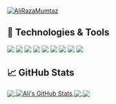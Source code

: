 <!-- [![Header](https://raw.githubusercontent.com/alirazamumtaz/alirazamumtaz/master/banner.png "Header")](https://alirazamumtaz.blogspot.com/) -->

<!-- # Hello, folks! <img src="https://raw.githubusercontent.com/alirazamumtaz/alirazamumtaz/master/wave.gif" width="30px">

My name is Ali Raza and I'm an entry level iOS Developer striving to achieve a high place in Mobile Development Specifically iOS Development . I'm highly proficient in C, C++, Python and SWIFT. You can find me on [![LinkedIn][3.2]][3].
 -->
 <a href="https://twitter.com/AliRazaMumtaz" target="blank"><img src="https://img.shields.io/twitter/follow/AliRazaMumtaz?logo=twitter&style=for-the-badge" alt="AliRazaMumtaz" />
 </a>
<!-- ## &#x270d; Blog & Writing -->
## 🔧 Technologies & Tools
![](https://img.shields.io/badge/OS-Linux-informational?style=flat&logo=linux&logoColor=white&color=2bbc8a)
![](https://img.shields.io/badge/OS-mac%20os-000000?style=flat&logo=apple&logoColor=white&color=2bbc8a)
![](https://img.shields.io/badge/IDE-Xcode-007ACC?style=flat&logo=Xcode&logoColor=white&color=2bbc8a)
![](https://img.shields.io/badge/Editor-sublime_text-%23575757.svg?&style=flat&logo=sublime-text&logoColor=white&color=2bbc8a)
![](https://img.shields.io/badge/Code-Swift-FA7343?style=flat&logo=swift&logoColor=white&color=2bbc8a)
![](https://img.shields.io/badge/Code-C-00599C?style=flat&logo=c&logoColor=white&color=2bbc8a)
![](https://img.shields.io/badge/Code-C%2B%2B-00599C?style=flat&logo=c%2B%2B&logoColor=white&color=2bbc8a)
![](https://img.shields.io/badge/Code-Python-informational?style=flat&logo=python&logoColor=white&color=2bbc8a)
![](https://img.shields.io/badge/Shell-Bash-informational?style=flat&logo=gnu-bash&logoColor=white&color=2bbc8a)
<!-- ![](https://img.shields.io/badge/Tools-Docker-informational?style=flat&logo=docker&logoColor=white&color=2bbc8a)
![](https://img.shields.io/badge/Cloud-firebase-ffca28?style=flat&logo=firebase&logoColor=white&color=2bbc8a) -->

## &#x1f4c8; GitHub Stats

<a href="https://github.com/alirazamumtaz/alirazamumtaz">
  <img align="center" src="https://github-readme-stats.vercel.app/api/top-langs/?username=alirazamumtaz&hide=java,html,tex&title_color=ffffff&text_color=c9cacc&icon_color=2bbc8a&bg_color=1d1f21&langs_count=3" />
</a>
<a href="https://github.com/alirazamumtaz/alirazamumtaz">
  <img align="center" src="https://github-readme-stats.vercel.app/api?username=alirazamumtaz&show_icons=true&line_height=27&count_private=true&title_color=ffffff&text_color=c9cacc&icon_color=2bbc8a&bg_color=1d1f21" alt="Ali's GitHub Stats" />
</a>

<a href="https://github.com/alirazamumtaz/ios-apps">
  <img align="center" src="https://github-readme-stats.vercel.app/api/pin/?username=alirazamumtaz&repo=ios-apps&title_color=ffffff&text_color=c9cacc&icon_color=2bbc8a&bg_color=1d1f21" />
</a>


<a href="https://github.com/alirazamumtaz/hack-assembler">
  <img align="center" src="https://github-readme-stats.vercel.app/api/pin/?username=alirazamumtaz&repo=hack-assembler&title_color=ffffff&text_color=c9cacc&icon_color=2bbc8a&bg_color=1d1f21" />
</a>    

<!-- links to social media icons -->

<!-- icons with padding -->

[1.1]: http://i.imgur.com/tXSoThF.png (twitter icon with padding)
[2.1]: http://i.imgur.com/0o48UoR.png (github icon with padding)

<!-- icons without padding -->

[1.2]: http://i.imgur.com/wWzX9uB.png (twitter icon without padding)
[2.2]: http://i.imgur.com/9I6NRUm.png (github icon without padding)
[3.2]: https://raw.githubusercontent.com/alirazamumtaz/alirazamumtaz/master/linkedin-3-16.png (LinkedIn icon without padding)


<!-- links to your social media accounts -->

[1]: https://twitter.com/alirazamumtaz
[2]: https://github.com/alirazamumtaz
[3]: https://www.linkedin.com/in/alirazamumtaz/


<!-- Resources -->
<!-- Icons: https://simpleicons.org/ -->
<!-- GitHub Stats: https://github.com/anuraghazra/github-readme-stats -->
<!-- Emojis: https://emojipedia.org/emoji/ -->
<!-- HTML Emojis: https://www.fileformat.info/index.htm -->
<!-- Shields: https://shields.io/ -->
